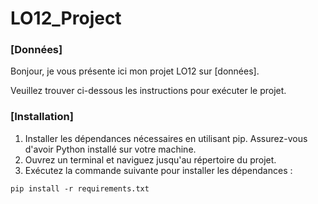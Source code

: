 # LO12_Project

### [Données]

Bonjour, je vous présente ici mon projet LO12 sur [données].

Veuillez trouver ci-dessous les instructions pour exécuter le projet.

### [Installation]

1. Installer les dépendances nécessaires en utilisant pip. Assurez-vous d'avoir Python installé sur votre machine.
2. Ouvrez un terminal et naviguez jusqu'au répertoire du projet.
3. Exécutez la commande suivante pour installer les dépendances :

```
pip install -r requirements.txt
```